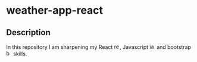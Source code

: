 # weather-app-react

## Description
In this repository I am sharpening my React <img src="https://upload.wikimedia.org/wikipedia/commons/a/a7/React-icon.svg" alt="react" width="15"/>, Javascript <img src="https://upload.wikimedia.org/wikipedia/commons/9/99/Unofficial_JavaScript_logo_2.svg" alt="javascript" width="15"/> and bootstrap <img src="https://getbootstrap.com/docs/5.3/assets/brand/bootstrap-logo-shadow.png" alt="bootstrap" width="15"/> skills.

